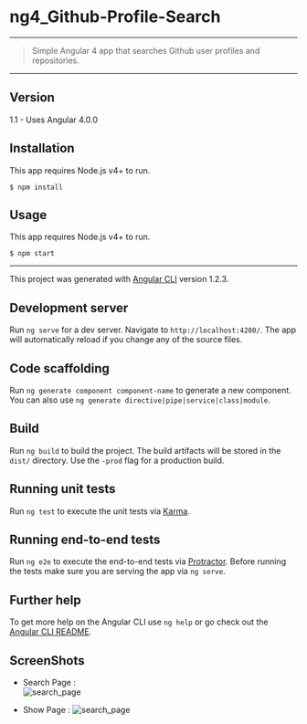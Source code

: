 # ng4_Github-Profile-Search

---
> Simple Angular 4 app that searches Github user profiles and repositories.

---
## Version

1.1 - Uses Angular 4.0.0

## Installation

This app requires Node.js v4+ to run.

` $ npm install `

## Usage

This app requires Node.js v4+ to run.

` $ npm start `

---

This project was generated with [Angular CLI](https://github.com/angular/angular-cli) version 1.2.3.

## Development server

Run `ng serve` for a dev server. Navigate to `http://localhost:4200/`. The app will automatically reload if you change any of the source files.

## Code scaffolding

Run `ng generate component component-name` to generate a new component. You can also use `ng generate directive|pipe|service|class|module`.

## Build

Run `ng build` to build the project. The build artifacts will be stored in the `dist/` directory. Use the `-prod` flag for a production build.

## Running unit tests

Run `ng test` to execute the unit tests via [Karma](https://karma-runner.github.io).

## Running end-to-end tests

Run `ng e2e` to execute the end-to-end tests via [Protractor](http://www.protractortest.org/).
Before running the tests make sure you are serving the app via `ng serve`.

## Further help

To get more help on the Angular CLI use `ng help` or go check out the [Angular CLI README](https://github.com/angular/angular-cli/blob/master/README.md).


## ScreenShots

* Search Page  :  
![search_page](https://github.com/oussou-dev/ng4_Github-Profile-Search/blob/master/screenshot-1png)

* Show Page  : 
![search_page](https://github.com/oussou-dev/ng4_Github-Profile-Search/blob/master/screenshot-2png)
